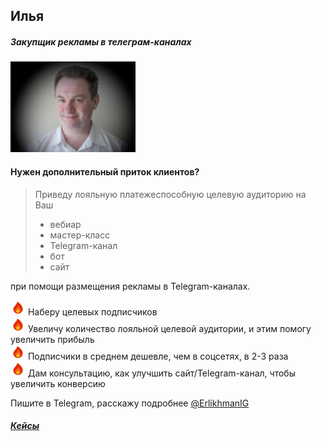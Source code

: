 ## Илья
##### Закупщик рекламы в телеграм-каналах
![Alt Text](./photo1.jpg "Илья")

#### Нужен дополнительный приток клиентов?

>Приведу лояльную платежеспособную целевую аудиторию 
>на Ваш
>* вебиар
>*  мастер-класс
>* Telegram-канал
>* бот
>* сайт
>
при помощи размещения рекламы в Telegram-каналах.

![logo](icons8-fire-24.png) Наберу целевых подписчиков  
![logo](icons8-fire-24.png) Увеличу количество лояльной целевой аудитории, и этим помогу увеличить прибыль  
![logo](icons8-fire-24.png) Подписчики в среднем дешевле, чем в соцсетях, в 2-3 раза  
![logo](icons8-fire-24.png) Дам консультацию, как улучшить сайт/Telegram-канал, чтобы увеличить конверсию  

Пишите в Telegram, расскажу подробнее [@ErlikhmanIG](https://t.me/ErlikhmanIG)

##### [Кейсы](./Cases.md)
